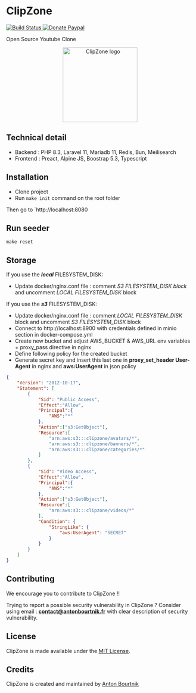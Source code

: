 ClipZone
=====

<a href="https://github.com/abourtnik/clip-zone/actions">
<img src="https://github.com/abourtnik/clip-zone/actions/workflows/CI-CD.yml/badge.svg" alt="Build Status">
</a>
<a href="https://www.paypal.com/donate/?hosted_button_id=P4KH8VMKM6XMJ">
<img src="https://img.shields.io/badge/Donate-blue?logo=paypal" alt="Donate Paypal">
</a>

Open Source Youtube Clone

<p align="center">
    <img src="https://www.clip-zone.com/images/logo.png" alt="ClipZone logo" height="200">
</p>

## Technical detail

* Backend : PHP 8.3, Laravel 11, Mariadb 11, Redis, Bun, Meilisearch
* Frontend : Preact, Alpine JS, Boostrap 5.3, Typescript

## Installation

* Clone project
* Run `make init` command on the root folder

Then go to `http://localhost:8080

## Run seeder

```shell
make reset
```

## Storage

If you use the ***local*** FILESYSTEM_DISK:

- Update docker/nginx.conf file : comment *S3 FILESYSTEM_DISK block* and uncomment *LOCAL FILESYSTEM_DISK* block 

If you use the ***s3*** FILESYSTEM_DISK: 

- Update docker/nginx.conf file : comment *LOCAL FILESYSTEM_DISK* block and uncomment *S3 FILESYSTEM_DISK* block
- Connect to http://localhost:8900 with credentials defined in minio section in docker-compose.yml
- Create new bucket and adjust AWS_BUCKET & AWS_URL env variables + proxy_pass directive in nginx
- Define following policy for the created bucket
- Generate secret key and insert this last one in **proxy_set_header User-Agent** in nginx and **aws:UserAgent** in json policy

```json
{
    "Version": "2012-10-17",
    "Statement": [
        {
            "Sid": "Public Access",
            "Effect":"Allow",
            "Principal":{
                "AWS":"*"
            },
            "Action":["s3:GetObject"],
            "Resource":[
                "arn:aws:s3:::clipzone/avatars/*",
                "arn:aws:s3:::clipzone/banners/*",
                "arn:aws:s3:::clipzone/categories/*"
            ]
        },
        {
            "Sid": "Video Access",
            "Effect":"Allow",
            "Principal":{
                "AWS":"*"
            },
            "Action":["s3:GetObject"],
            "Resource":[
                "arn:aws:s3:::clipzone/videos/*"
            ],
            "Condition": {
                "StringLike": {
                    "aws:UserAgent": "SECRET"
                }
            }
        }
    ]
}
```

## Contributing

We encourage you to contribute to ClipZone !!

Trying to report a possible security vulnerability in ClipZone ? Consider using email :
**contact@antonbourtnik.fr** with clear description of security vulnerability.

## License
ClipZone is made available under the [MIT License](http://www.opensource.org/licenses/mit-license.php).

## Credits
ClipZone is created and maintained by [Anton Bourtnik](https://github.com/abourtnik)
